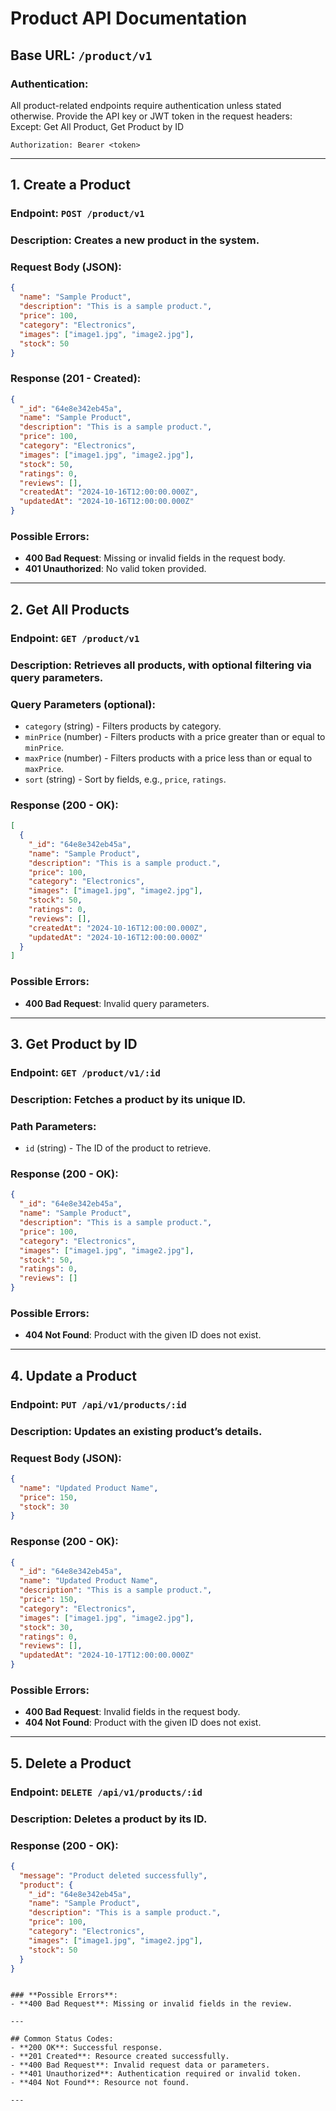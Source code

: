 # Product API Documentation

## **Base URL**: `/product/v1`

### Authentication:  
All product-related endpoints require authentication unless stated otherwise. Provide the API key or JWT token in the request headers:  
Except:  Get All Product, Get Product by ID
```
Authorization: Bearer <token>
```

---

## **1. Create a Product**
### **Endpoint**: `POST /product/v1`
### **Description**: Creates a new product in the system.

### **Request Body** (JSON):
```json
{
  "name": "Sample Product",
  "description": "This is a sample product.",
  "price": 100,
  "category": "Electronics",
  "images": ["image1.jpg", "image2.jpg"],
  "stock": 50
}
```

### **Response** (201 - Created):
```json
{
  "_id": "64e8e342eb45a",
  "name": "Sample Product",
  "description": "This is a sample product.",
  "price": 100,
  "category": "Electronics",
  "images": ["image1.jpg", "image2.jpg"],
  "stock": 50,
  "ratings": 0,
  "reviews": [],
  "createdAt": "2024-10-16T12:00:00.000Z",
  "updatedAt": "2024-10-16T12:00:00.000Z"
}
```

### **Possible Errors**:
- **400 Bad Request**: Missing or invalid fields in the request body.
- **401 Unauthorized**: No valid token provided.

---

## **2. Get All Products**
### **Endpoint**: `GET /product/v1`
### **Description**: Retrieves all products, with optional filtering via query parameters.

### **Query Parameters** (optional):
- `category` (string) - Filters products by category.
- `minPrice` (number) - Filters products with a price greater than or equal to `minPrice`.
- `maxPrice` (number) - Filters products with a price less than or equal to `maxPrice`.
- `sort` (string) - Sort by fields, e.g., `price`, `ratings`.

### **Response** (200 - OK):
```json
[
  {
    "_id": "64e8e342eb45a",
    "name": "Sample Product",
    "description": "This is a sample product.",
    "price": 100,
    "category": "Electronics",
    "images": ["image1.jpg", "image2.jpg"],
    "stock": 50,
    "ratings": 0,
    "reviews": [],
    "createdAt": "2024-10-16T12:00:00.000Z",
    "updatedAt": "2024-10-16T12:00:00.000Z"
  }
]
```

### **Possible Errors**:
- **400 Bad Request**: Invalid query parameters.

---

## **3. Get Product by ID**
### **Endpoint**: `GET /product/v1/:id`
### **Description**: Fetches a product by its unique ID.

### **Path Parameters**:
- `id` (string) - The ID of the product to retrieve.

### **Response** (200 - OK):
```json
{
  "_id": "64e8e342eb45a",
  "name": "Sample Product",
  "description": "This is a sample product.",
  "price": 100,
  "category": "Electronics",
  "images": ["image1.jpg", "image2.jpg"],
  "stock": 50,
  "ratings": 0,
  "reviews": []
}
```

### **Possible Errors**:
- **404 Not Found**: Product with the given ID does not exist.

---

## **4. Update a Product**
### **Endpoint**: `PUT /api/v1/products/:id`
### **Description**: Updates an existing product’s details.

### **Request Body** (JSON):
```json
{
  "name": "Updated Product Name",
  "price": 150,
  "stock": 30
}
```

### **Response** (200 - OK):
```json
{
  "_id": "64e8e342eb45a",
  "name": "Updated Product Name",
  "description": "This is a sample product.",
  "price": 150,
  "category": "Electronics",
  "images": ["image1.jpg", "image2.jpg"],
  "stock": 30,
  "ratings": 0,
  "reviews": [],
  "updatedAt": "2024-10-17T12:00:00.000Z"
}
```

### **Possible Errors**:
- **400 Bad Request**: Invalid fields in the request body.
- **404 Not Found**: Product with the given ID does not exist.

---

## **5. Delete a Product**
### **Endpoint**: `DELETE /api/v1/products/:id`
### **Description**: Deletes a product by its ID.

### **Response** (200 - OK):
```json
{
  "message": "Product deleted successfully",
  "product": {
    "_id": "64e8e342eb45a",
    "name": "Sample Product",
    "description": "This is a sample product.",
    "price": 100,
    "category": "Electronics",
    "images": ["image1.jpg", "image2.jpg"],
    "stock": 50
  }
}
```



```

### **Possible Errors**:
- **400 Bad Request**: Missing or invalid fields in the review.

---

## Common Status Codes:
- **200 OK**: Successful response.
- **201 Created**: Resource created successfully.
- **400 Bad Request**: Invalid request data or parameters.
- **401 Unauthorized**: Authentication required or invalid token.
- **404 Not Found**: Resource not found.

---
